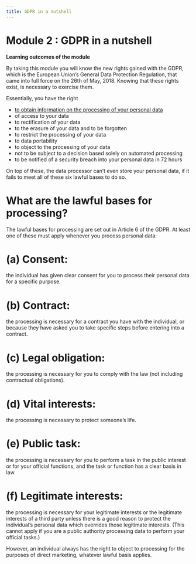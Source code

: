 ```yaml
---
title: GDPR in a nutshell
---
```

# Module 2 : GDPR in a nutshell

**Learning outcomes of the module**

By taking this module you will know the new rights gained with the GDPR, which is the European Union’s General Data Protection Regulation, that came into full force on the 26th of May, 2018. Knowing that these rights exist, is necessary to exercise them.

Essentially, you have the right

- [to obtain information on the processing of your personal data](http://digirights.info/modules/module%202/howdataisprocessed/)
- of access to your data
- to rectification of your data
- to the erasure of your data and to be forgotten
- to restrict the processing of your data
- to data portability
- to object to the processing of your data
- not to be subject to a decision based solely on automated processing
- to be notified of a security breach into your personal data in 72 hours

On top of these, the data processor can’t even store your personal data, if it fails to meet all of these six lawful bases to do so.

# What are the lawful bases for processing? 

The lawful bases for processing are set out in Article 6 of the GDPR. At least one of these must apply whenever you process personal data: 

# (a) Consent: 
 the individual has given clear consent for you to process their personal data for a specific purpose.

# (b) Contract:
 the processing is necessary for a contract you have with the individual, or because they have asked you to take specific steps before entering into a contract.

# (c) Legal obligation:
 the processing is necessary for you to comply with the law (not including contractual obligations).

# (d) Vital interests:
 the processing is necessary to protect someone’s life.

# (e) Public task:
 the processing is necessary for you to perform a task in the public interest or for your official functions, and the task or function has a clear basis in law.

# (f) Legitimate interests:
 the processing is necessary for your legitimate interests or the legitimate interests of a third party unless there is a good reason to protect the individual’s personal data which overrides those legitimate interests. (This cannot apply if you are a public authority processing data to perform your official tasks.)

However, an individual always has the right to object to processing for the purposes of direct marketing, whatever lawful basis applies.
